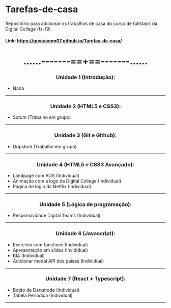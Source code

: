 # Tarefas-de-casa
Repositório para adicionar os trabalhos de casa do curso de fullstack da Digital College (fs-19)

#### Link: https://gustavonn07.github.io/Tarefas-de-casa/

<h1 align='center'>......-------==+==-------......</h1>

<h3 align='center'>Unidade 1 (Introdução):</h3>

- Nada

<hr>

<h3 align='center'>Unidade 2 (HTML5 e CSS3):</h3>

- Scrum (Trabalho em grupo)

<hr>

<h3 align='center'>Unidade 3 (Git e Github):</h3>

- Dripstore (Trabalho em grupo)

<hr>

<h3 align='center'>Unidade 4 (HTML5 e CSS3 Avançado):</h3>

- Landpage com AOS (Individual)
- Animação com a logo da Digital College (Individual)
- Pagina de login da Netflix (Individual)

<hr>

<h3 align='center'>Unidade 5 (Lógica de programação):</h3>

- Responsividade Digital Teams (Individual)

<hr>

<h3 align='center'>Unidade 6 (Javascript):</h3>

- Exercício com functions (Individual)
- Apresentação em slides (Invididual)
- BIA (Individual)
- Adicionar modal API dos países (Individual)

<hr>

<h3 align='center'>Unidade 7 (React + Typescript):</h3>

- Botão de Darkmode (Individual)
- Tabela Periódica (Individual)

<hr>
